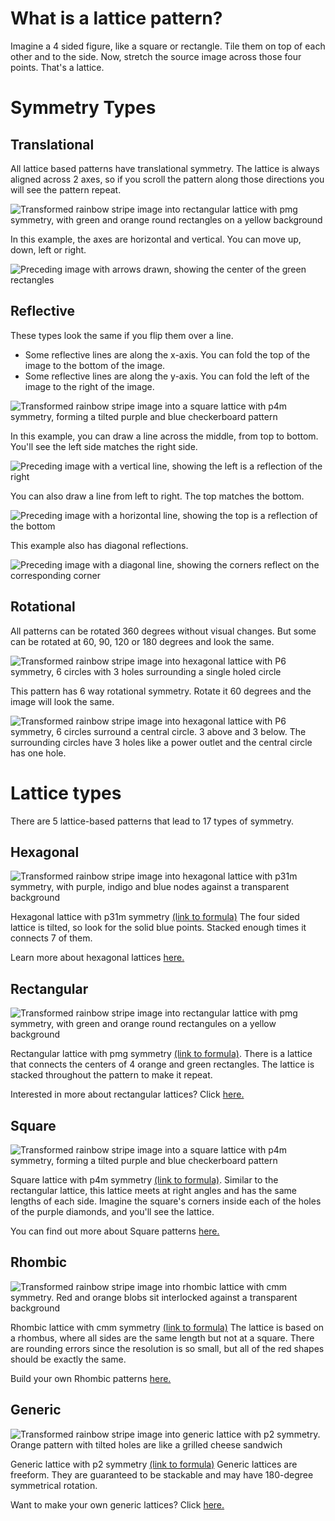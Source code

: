 # What is a lattice pattern?
Imagine a 4 sided figure, like a square or rectangle. Tile them on top of each other and to the side.
Now, stretch the source image across those four points. That's a lattice. 

# Symmetry Types
## Translational
All lattice based patterns have translational symmetry.
The lattice is always aligned across 2 axes, so if you scroll the pattern along those directions you will see the pattern repeat.

![Transformed rainbow stripe image into rectangular lattice with pmg symmetry, with green and orange round rectangles on a yellow background](../../example/lattices/rainbow_stripe_lattice_rectangular_pmg.png)

In this example, the axes are horizontal and vertical. You can move up, down, left or right.

![Preceding image with arrows drawn, showing the center of the green rectangles](lattice_symmetry/rainbow_stripe_lattice_rectangular_pmg_symmetry_translational.png)

## Reflective
These types look the same if you flip them over a line.
- Some reflective lines are along the x-axis. You can fold the top of the image to the bottom of the image.
- Some reflective lines are along the y-axis. You can fold the left of the image to the right of the image.

![Transformed rainbow stripe image into a square lattice with p4m symmetry, forming a tilted purple and blue checkerboard pattern](../../example/lattices/rainbow_stripe_lattice_square_p4m.png)

In this example, you can draw a line across the middle, from top to bottom. You'll see the left side matches the right side.

![Preceding image with a vertical line, showing the left is a reflection of the right](lattice_symmetry/rainbow_stripe_lattice_square_p4m_reflective_yaxis.png)

You can also draw a line from left to right. The top matches the bottom.

![Preceding image with a horizontal line, showing the top is a reflection of the bottom](lattice_symmetry/rainbow_stripe_lattice_square_p4m_reflective_xaxis.png)

This example also has diagonal reflections.

![Preceding image with a diagonal line, showing the corners reflect on the corresponding corner](lattice_symmetry/rainbow_stripe_lattice_square_p4m_reflective_diagonal.png)

## Rotational
All patterns can be rotated 360 degrees without visual changes.
But some can be rotated at 60, 90, 120 or 180 degrees and look the same.

![Transformed rainbow stripe image into hexagonal lattice with P6 symmetry, 6 circles with 3 holes surrounding a single holed circle](../../example/lattices/rainbow_stripe_lattice_hexagonal_p6.png)

This pattern has 6 way rotational symmetry. Rotate it 60 degrees and the image will look the same.

![Transformed rainbow stripe image into hexagonal lattice with P6 symmetry, 6 circles surround a central circle. 3 above and 3 below. The surrounding circles have 3 holes like a power outlet and the central circle has one hole.](lattice_symmetry/rainbow_stripe_lattice_hexagonal_p6_symmetry_6_rotation.png)

# Lattice types
There are 5 lattice-based patterns that lead to 17 types of symmetry.

## Hexagonal

![Transformed rainbow stripe image into hexagonal lattice with p31m symmetry, with purple, indigo and blue nodes against a transparent background](../../example/lattices/rainbow_stripe_lattice_hexagonal_p31m.png)

Hexagonal lattice with p31m symmetry [(link to formula)](../../example/lattices/rainbow_stripe_lattice_hexagonal_p31m.yml)
The four sided lattice is tilted, so look for the solid blue points. Stacked enough times it connects 7 of them.

Learn more about hexagonal lattices [here.](lattice_hexagonal.md)

## Rectangular
![Transformed rainbow stripe image into rectangular lattice with pmg symmetry, with green and orange round rectangules on a yellow background](../../example/lattices/rainbow_stripe_lattice_rectangular_pmg.png)

Rectangular lattice with pmg symmetry [(link to formula)](../../example/lattices/rainbow_stripe_lattice_rectangular_pmg.yml).
There is a lattice that connects the centers of 4 orange and green rectangles. The lattice is stacked throughout the pattern to make it repeat.

Interested in more about rectangular lattices? Click [here.](lattice_rectangular.md)

## Square
![Transformed rainbow stripe image into a square lattice with p4m symmetry, forming a tilted purple and blue checkerboard pattern](../../example/lattices/rainbow_stripe_lattice_square_p4m_and_p4g.png)

Square lattice with p4m symmetry [(link to formula)](../../example/lattices/rainbow_stripe_lattice_square_p4m_and_p4g.yml).
Similar to the rectangular lattice, this lattice meets at right angles and has the same lengths of each side.
Imagine the square's corners inside each of the holes of the purple diamonds, and you'll see the lattice.

You can find out more about Square patterns [here.](lattice_square.md)

## Rhombic
![Transformed rainbow stripe image into rhombic lattice with cmm symmetry. Red and orange blobs sit interlocked against a transparent background](../../example/lattices/rainbow_stripe_lattice_rhombic_cmm.png)

Rhombic lattice with cmm symmetry [(link to formula)](../../example/lattices/rainbow_stripe_lattice_rhombic_cmm.yml)
The lattice is based on a rhombus, where all sides are the same length but not at a square. There are rounding errors since the resolution is so small, but all of the red shapes should be exactly the same.

Build your own Rhombic patterns [here.](lattice_rhombic.md)

## Generic
![Transformed rainbow stripe image into generic lattice with p2 symmetry. Orange pattern with tilted holes are like a grilled cheese sandwich](../../example/lattices/rainbow_stripe_lattice_generic_p2.png)

Generic lattice with p2 symmetry [(link to formula)](../../example/lattices/rainbow_stripe_lattice_generic_p2.yml)
Generic lattices are freeform. They are guaranteed to be stackable and may have 180-degree symmetrical rotation.

Want to make your own generic lattices? Click [here.](lattice_generic.md)
